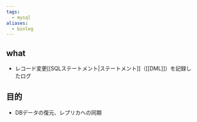 ```yaml
---
tags:
  - mysql
aliases:
  - binlog
---
```

## what
- レコード変更[[SQLステートメント|ステートメント]]（[[DML]]）を記録したログ
## 目的
- DBデータの復元、レプリカへの同期